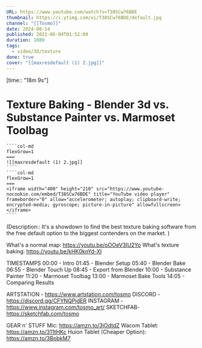 ```yaml
---
URL: https://www.youtube.com/watch?v=T38SCw76BDE
thumbnail: https://i.ytimg.com/vi/T38SCw76BDE/default.jpg
channel: "[[Tosmo]]"
date: 2024-08-14
published: 2021-06-04T01:52:09
duration: 1089
tags:
  - video/3D/texture
done: true
cover: "[[maxresdefault (1) 2.jpg]]"
---
```

[time:: "18m 9s"]
# Texture Baking - Blender 3d vs. Substance Painter vs. Marmoset Toolbag
`````col
````col-md
flexGrow=1
===
![[maxresdefault (1) 2.jpg]]
````
````col-md
flexGrow=1
===
<iframe width="400" height="210" src="https://www.youtube-nocookie.com/embed/T38SCw76BDE" title="YouTube video player" frameborder="0" allow="accelerometer; autoplay; clipboard-write; encrypted-media; gyroscope; picture-in-picture" allowfullscreen></iframe>
````
`````
(Description:: It's a showdown to find the best texture baking software from the free default option to the biggest contenders on the market. )

What's a normal map:
https://youtu.be/oOOeV3IU2Yo
What's texture baking:
https://youtu.be/kHK0knYd-XI

TIMESTAMPS
00:00 - Intro
01:45 - Blender Setup
05:40 - Blender Bake
06:55 - Blender Touch Up
08:45 - Export from Blender
10:00 - Substance Painter
11:20 - Marmoset Toolbag
13:00 - Marmoset Bake Tools
14:05 - Comparing Results

ARTSTATION - https://www.artstation.com/tosmo
DISCORD - https://discord.gg/CFYNQPjdER
INSTAGRAM - https://www.instagram.com/tosmo_art/
SKETCHFAB- https://sketchfab.com/tosmo

GEAR n' STUFF
Mic: https://amzn.to/3jOdtdZ
Wacom Tablet: https://amzn.to/311tHKc
Huion Tablet (Cheaper Option): https://amzn.to/3BobkM7
